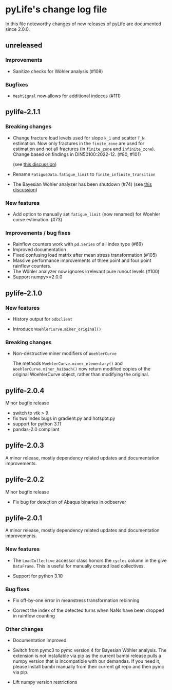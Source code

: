 # pyLife's change log file

In this file noteworthy changes of new releases of pyLife are documented since
2.0.0.

## unreleased

### Improvements

* Sanitize checks for Wöhler analysis (#108)

### Bugfixes

* `MeshSignal` now allows for additional indeces (#111)


## pylife-2.1.1

### Breaking changes

* Change fracture load levels used for slope `k_1` and scatter `T_N`
  estimation. Now only fractures in the `finite_zone` are used for estimation
  and not all fractures (in `finite_zone` and `infinite_zone`). Change based on
  findings in DIN50100:2022-12. (#80, #101)

  (see [this discussion](https://github.com/boschresearch/pylife/discussions/104))

* Rename `FatigueData.fatigue_limit` to `finite_infinite_transition`

* The Bayesian Wöhler analyzer has been shutdown (#74) (see [this
  discussion](https://github.com/boschresearch/pylife/discussions/104))


### New features

* Add option to manually set `fatigue_limit` (now renamed) for Woehler curve
  estimation. (#73)


### Improvements / bug fixes

* Rainflow counters work with `pd.Series` of all index type (#69)
* Improved documentation
* Fixed confusing load matrix after mean stress transformation (#105)
* Massive performance improvements of three point and four point rainflow
  counters.
* The Wöhler analyzer now ignores irrelevant pure runout levels (#100)
* Support numpy>=2.0.0


## pylife-2.1.0

### New features

* History output for `odbclient`

* Introduce `WoehlerCurve.miner_original()`

### Breaking changes

* Non-destructive miner modifiers of `WoehlerCurve`

  The methods `WoehlerCurve.miner_elementary()` and
  `WoehlerCurve.miner_haibach()` now return modified copies of the original
  WoehlerCurve object, rather than modifying the original.


## pylife-2.0.4

Minor bugfix release

* switch to vtk > 9
* fix two index bugs in gradient.py and hotspot.py
* support for python 3.11
* pandas-2.0 compliant


## pylife-2.0.3

A minor release, mostly dependency related updates and documentation
improvements.


## pylife-2.0.2

Minor bugfix release

* Fix bug for detection of Abaqus binaries in odbserver


## pylife-2.0.1

A minor release, mostly dependency related updates and documentation
improvements.


### New features

* The `LoadCollective` accessor class honors the `cycles` column in the give
  `DataFrame`.  This is useful for manually created load collectives.

* Support for python 3.10


### Bug fixes

* Fix off-by-one error in meanstress transformation rebinning

* Correct the index of the detected turns when NaNs have been dropped in
  rainflow counting


### Other changes

* Documentation improved

* Switch from pymc3 to pymc version 4 for Bayesian Wöhler analysis. The
  extension is not installable via pip as the current bambi release pulls a
  numpy version that is incompatible with our demandas. If you need it, please
  install bambi manually from their current git repo and then pymc via pip.

* Lift numpy version restrictions
